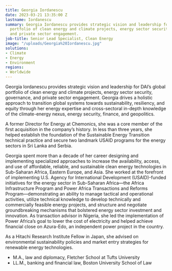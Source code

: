 ```yaml
---
title: Georgia Iordanescu
date: 2023-03-21 13:35:00 Z
lastname: Iordanescu
summary: Georgia Iordanescu provides strategic vision and leadership for DAI’s global
  portfolio of clean energy and climate projects, energy sector security, governance,
  and private sector engagement.
job-title: Senior Lead Specialist, Clean Energy
image: "/uploads/Georgia%20Iordanescu.jpg"
solutions:
- Climate
- Energy
- Environment
regions:
- Worldwide
---
```


Georgia Iordanescu provides strategic vision and leadership for DAI’s global portfolio of clean energy and climate projects, energy sector security, governance, and private sector engagement. Georgia drives a holistic approach to transition global systems towards sustainability, resiliency, and equity through her energy expertise and cross-sectoral in-depth knowledge of the climate-energy nexus, energy security, finance, and geopolitics.

A former Director for Energy at Chemonics, she was a core member of the first acquisition in the company’s history. In less than three years, she helped establish the foundation of the Sustainable Energy Transition technical practice and secure two landmark USAID programs for the energy sectors in Sri Lanka and Serbia.
 
Georgia spent more than a decade of her career designing and implementing specialized approaches to increase the availability, access, and use of affordable, reliable, and sustainable clean energy technologies in Sub-Saharan Africa, Eastern Europe, and Asia. She worked at the forefront of implementing U.S. Agency for International Development (USAID)-funded initiatives for the energy sector in Sub-Saharan Africa—the Africa Infrastructure Program and Power Africa Transactions and Reforms Program—demonstrating an ability to manage tactical and operational activities, utilize technical knowledge to develop technically and commercially feasible energy projects, and structure and negotiate groundbreaking mechanisms that bolstered energy sector investment and innovation. As transaction advisor in Nigeria, she led the implementation of Power Africa’s goal to lower the cost of electricity and helped achieve financial close on Azura-Edo, an independent power project in the country.

As a Hitachi Research Institute Fellow in Japan, she advised on environmental sustainability policies and market entry strategies for renewable energy technologies. 

* M.A., law and diplomacy, Fletcher School at Tufts University
* LL.M., banking and financial law, Boston University School of Law